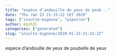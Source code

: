 ```yaml
---
title: "espèce d’andouille de yeux de poub..."
date: "Thu Jan 23 21:15:22 CET 2020"
tags: ["insulte-mignone", "pipotron"]
author: m1ch3l
categories: ["generated"]
slug: "insulte-mignone/2020-01-23-21:15:22"
---
```


espèce d’andouille de yeux de poubelle de yeux
